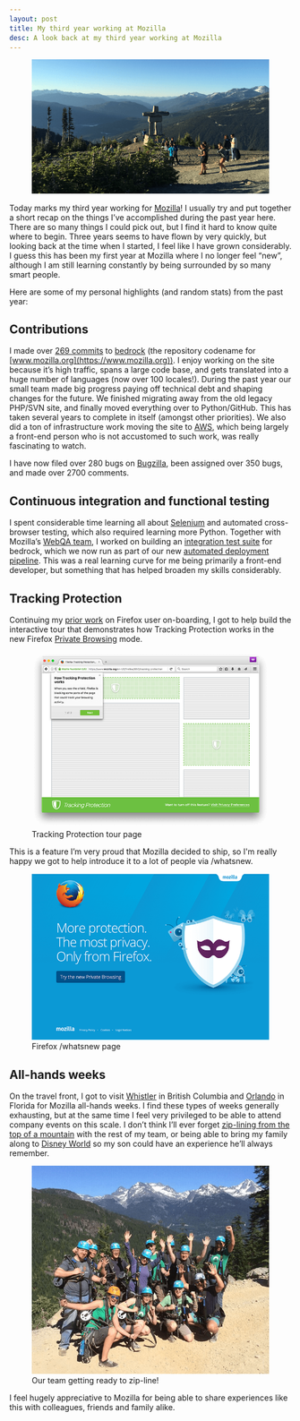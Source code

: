 ```yaml
---
layout: post
title: My third year working at Mozilla
desc: A look back at my third year working at Mozilla
---
```


<figure>
    <img src="/images/posts/whistler-2015.png" alt="Whistler 2015">
</figure>

Today marks my third year working for [Mozilla](https://www.mozilla.org)!
I usually try and put together a short recap on the things I’ve accomplished
during the past year here. There are so many things I could pick out, but I find
it hard to know quite where to begin. Three years seems to have flown by very
quickly, but looking back at the time when I started, I feel like I have grown
considerably. I guess this has been my first year at Mozilla where I no longer
feel “new”, although I am still learning constantly by being surrounded by so
many smart people.

Here are some of my personal highlights (and random stats) from the past year:

Contributions
-------------

I made over [269 commits](https://github.com/mozilla/bedrock/commits?author=alexgibson) to [bedrock](https://github.com/mozilla/bedrock) (the repository codename for
[www.mozilla.org](https://www.mozilla.org)). I enjoy working on the site because
it’s high traffic, spans a large code base, and gets translated into a huge
number of languages (now over 100 locales!). During the past year our small
team made big progress paying off technical debt and shaping changes for the
future. We finished migrating away from the old legacy PHP/SVN site, and
finally moved everything over to Python/GitHub. This has taken several years to
complete in itself (amongst other priorities). We also did a ton of
infrastructure work moving the site to [AWS](http://aws.amazon.com/), which
being largely a front-end person who is not accustomed to such work, was really
fascinating to watch.

I have now filed over 280 bugs on [Bugzilla](https://bugzilla.mozilla.org/),
been assigned over 350 bugs, and made over 2700 comments.

Continuous integration and functional testing
---------------------------------------------

I spent considerable time learning all about [Selenium](http://www.seleniumhq.org/)
and automated cross-browser testing, which also required learning more Python.
Together with Mozilla’s [WebQA team](https://quality.mozilla.org/teams/web-qa/),
I worked on building an [integration test suite](http://bedrock.readthedocs.org/en/latest/testing.html)
for bedrock, which we now run as part of our new [automated deployment pipeline](http://bedrock.readthedocs.org/en/latest/pipeline.html). This was a
real learning curve for me being primarily a front-end developer, but something
that has helped broaden my skills considerably.

Tracking Protection
-------------------

Continuing my [prior work](https://alxgbsn.co.uk/2015/04/18/my-second-year-working-at-mozilla/)
on Firefox user on-boarding, I got to help build the interactive tour that
demonstrates how Tracking Protection works in the new Firefox [Private Browsing](https://www.mozilla.org/firefox/private-browsing/) mode.

<figure>
    <img src="/images/posts/tracking-protection-tour.png" alt="Screenshot of Firefox Tracking Protection tour page" srcset="/images/posts/tracking-protection-tour-high-res.png 1.5x">
    <figcaption>Tracking Protection tour page</figcaption>
</figure>

This is a feature I’m very proud that Mozilla decided to ship, so I'm really happy we got
to help introduce it to a lot of people via /whatsnew.

<figure>
    <img src="/images/posts/tracking-protection-whatsnew.png" alt="Screenshot of Firefox /whatsnew page" srcset="/images/posts/tracking-protection-whatsnew-high-res.png 1.5x">
    <figcaption>Firefox /whatsnew page</figcaption>
</figure>

All-hands weeks
---------------

On the travel front, I got to visit [Whistler](http://www.whistler.com/) in
British Columbia and [Orlando](https://en.wikipedia.org/wiki/Orlando,_Florida)
in Florida for Mozilla all-hands weeks. I find these types of weeks generally
exhausting, but at the same time I feel very privileged to be able to attend
company events on this scale. I don’t think I’ll ever forget
[zip-lining from the top of a mountain](http://www.superflyziplines.com/) with
the rest of my team, or being able to bring my family along to
[Disney World](https://disneyworld.disney.go.com/) so my son could have an
experience he’ll always remember.

<figure>
    <img src="/images/posts/zip-line-whistler.png" alt="Our team preparing to zip-line from the top of a mountain!">
    <figcaption>Our team getting ready to zip-line!</figcaption>
</figure>

I feel hugely appreciative to Mozilla for being able to share experiences like
this with colleagues, friends and family alike.
